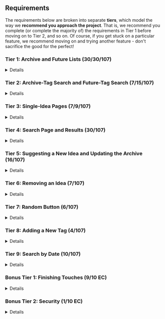 ## Requirements

The requirements below are broken into separate **tiers**, which model the way we **recommend you approach the project**. That is, we recommend you complete (or complete the majority of) the requirements in Tier 1 before moving on to Tier 2, and so on. Of course, if you get stuck on a particular feature, we recommend moving on and trying another feature - don't sacrifice the good for the perfect!

### Tier 1: Archive and Future Lists (30/30/107)

<details>

#### Backend

- [x] Write an `archive` model with the following information:
  - [x] post - not empty or null, maybe long
  - [x] url - not empty or null, url
  - [x] date - not empty or null
- [x] Write a `future` model with the following information:
  - [x] idea - not empty or null
  - [x] link - url, maybe empty/null
- [x] Write a `tags` model with the following information:
  - [x] tag - not empty or null
- [x] Tags can be associated with many archive posts and many future ideas. Archive posts and future ideas can both be associated with many tags.

- [x] Write a route to serve up all archive posts
  - [x] Write a route to serve up all tags joined to the archive table
- [x] Write a route to serve up all future ideas
  - [x] Write a route to serve up all tags joined to the future table

#### Frontend

- [x] Write an archive sub-reducer to manage posts in your Redux store
- [x] Write a future sub-reducer to manage ideas in your Redux store

- [x] Write a component to display an archive list with the following components:
  - [x] Post name
  - [x] Post name contains link to post
- [x] Write a component to display a future list
  - [x] Idea name
- [x] Write a component to display a tag list
- [x] Write a component to be the home page
- [x] Write a component to be the about page

- [x] Display the archive-list component when the url matches `/archive`
- [x] Display the future-list component when the url matches `/future`
- [x] Display the tag-list component when the url matches `/archive/tags` (nb future links different)
- [x] Display the tag-list component when the url matches `/future/tags` (nb future links different)

- [x] Add links to the navbar that can be used to navigate to the archive-list view, the (archive-)tag-list, the home page, the about page, and the search page
- [x] Change the header for `/future` pages only

Congrats! You have completed your first vertical slice! Make sure to `commit -m "Feature: Get Archive and Future Lists"` before moving on.

</details>

### Tier 2: Archive-Tag Search and Future-Tag Search (7/15/107)

<details>

#### Backend

- [ ] Write a route to serve up the archive results for a given tag, _with the url matching the tag name_, so `/archive/tags/playlist`
- [ ] Write a route to serve up the future results for a given tag, _with the url matching the tag name_, so `/future/tags/playlist`

- [x] Update the archive sub-reducer to serve up search results by tag in your Redux store
- [x] Update the future sub-reducer to serve up search results by tag in your Redux store

#### Frontend

- [ ] Write a component to display the archive results for a given tag with the following information:
  - [ ] Post name (first xx characters)
  - [ ] Clicking on the post text should navigate to the original facebook post

- [ ] Write a component to display the future results for a given tag with the following information:
  - [ ] Idea name (first xx characters)
  - [ ] Clicking on the idea text should navigate to show that idea (more below)

- [x] Add links to the `/future` sidebar that can be used to navigate to:
  - [x] Future-list page
  - [x] Future-search page (general)
  - [x] Each tag-search page (by name)
  - [x] Archive-update page (`/future/archive-update`)

Congrats! You have completed your second vertical slice! Make sure to `commit -m "Feature: Archive-Tag Search and Future-Tag Search"` before moving on.

</details>

### Tier 3: Single-Idea Pages (7/9/107)

<details>

#### Backend

- [x] Write a route to serve up a single idea (based on its id), _with tags_

- [x] Update the future sub-reducer to display a single idea in your Redux store

#### Frontend

- [x] Write a component to display a single idea with the following information:
  - [x] Idea name (full text)
  - [x] Related links (if present)
  - [ ] Tags
- [x] Display the appropriate idea's component when the url matches `/future/:futureId`
- [x] Clicking on an idea from the future-list view should navigate to show that idea in the single-idea view
- [ ] Clicking on an idea from the future-tag view should navigate to show that idea in the single-idea view

Congrats! You have completed your third vertical slice! Make sure to `commit -m "Feature: Single-Idea Pages"` before moving on.

</details>

### Tier 4: Search Page and Results (30/107)

<details>

#### Backend

- [ ] Write a route to serve up all relevant archive posts (based on post name `[Op.contains]`)
- [ ] Write a route to serve up all relevant future ideas (based on idea name `[Op.contains]`)

- [ ] Update the archive sub-reducer to serve up search results in your Redux store
- [ ] Update the future sub-reducer to serve up search results in your Redux store
- [ ] Update the archive sub-reducer to display a single idea in your Redux store

#### Frontend

- [ ] Write an Archive-Search component
- [ ] Component should display when url bar says `/archive/search`
  - [ ] Form should accept alphanumeric characters
  - [ ] Character limit (100?)
- [ ] Submitting the form with valid characters should:

  - [ ] Make an AJAX request that pulls all posts with any of the relevant search terms (split on space)
  - [ ] Create a _slug_ based on the characters typed into the search box
  - [ ] Clear out the contents of the search box
  - [ ] Change the url bar to match `/archive/search/:newSlug`
  - [ ] Display the single-post component for all results without needing to refresh the page

- [ ] Write a component to display a single archive post with the following information:
    <!-- see single-idea component above -->
  - [ ] The full post contents
  - [ ] The date the post aired
    <!-- - [ ] Its tags (?) -->
  - [ ] An external link to the post (maybe on the date?)
- [ ] Clicking on a post(`*`) from the archive-search view should navigate to the external/fb post page

- [ ] Write a Future-Search component
- [ ] Component should display when url bar says `/future/search`
  - [ ] Form should accept alphanumeric characters
- [ ] Submitting the form with valid characters should:
  - [ ] Make an AJAX request that pulls all ideas with any of the relevant search terms (split on space)
  - [ ] Create a _slug_ based on the characters typed into the search box
  - [ ] Clear out the contents of the search box
  - [ ] Change the url bar to match `/future/search/:newSlug`
  - [ ] Display the single-idea component for all results without needing to refresh the page
- [ ] Clicking on an idea from the future-search view should navigate to show that idea in the single-idea view

Congrats! You have completed your fourth vertical slice! Make sure to `commit -m "Feature: Search Page and Results"` before moving on.

</details>

### Tier 5: Suggesting a New Idea and Updating the Archive (16/107)

<details>

#### Backend

- [ ] Write a route to add a new idea
- [ ] Write a route to add a new post

- [ ] Update the future sub-reducer to add an idea in your Redux store
- [ ] Update the archive sub-reducer to add a post in your Redux store

#### Frontend

- [ ] Design a footer with a form for suggesting a new idea
  - [ ] Input idea with alphanumeric (normal limit)
  - [ ] Datalist with options for each valid tag + `None/Other`
  - [ ] Submit button
- [ ] Submitting the form with valid text should:

  - [ ] Make an AJAX request that causes the new idea to be persisted in the database
  - [ ] Flag all these `user-submitted` in `link`

- [ ] Design a page with a form for updating the archive that contains inputs for post, url, and date
- [ ] Submitting the form with all valid inputs should:
  - [ ] Make an AJAX request that causes the new archive post to be persisted in the database
  - [ ] Add the new post to the archive list without needing to refresh the page
- [ ] Component should display when url bar says `/future/archive-update`

Congrats! You have completed your fifth vertical slice! Make sure to `commit -m "Feature: Suggesting a New Idea"` before moving on.

</details>

### Tier 6: Removing an Idea (7/107)

<details>

#### Backend

- [ ] Write a route to remove an idea (based on its id)

- [ ] Update the future sub-reducer to remove an idea from your Redux store

#### Frontend

- [ ] In the single-idea view, include an `X` button under the idea
- [ ] Clicking the `X` button should:
  - [ ] Make an AJAX request that causes that idea to be removed from database
  - [ ] Change the url bar to `/future`
  - [ ] Change the view to the future-list page

Congrats! You have completed your sixth vertical slice! Make sure to `commit -m "Feature: Removing an Idea"` before moving on.

</details>

### Tier 7: Random Button (6/107)

<details>

#### Backend

- [ ] Write a route to serve up one archive post at random

#### Frontend

- [ ] Add a `Random` button to the navbar
- [ ] Clicking the `Random` button should:
  - [ ] Make an AJAX request that pulls one idea at random from database
  - [ ] Change the url bar to the `/archive/:id`
  - [ ] Display the single archive-post component

Congrats! You have completed your seventh vertical slice! Make sure to `commit -m "Feature: Random Button"` before moving on.

</details>

### Tier 8: Adding a New Tag (4/107)

<details>

#### Backend

- [ ] Write a route to add a new tag
- [ ] Update the future sub-reducer to add a tag in your Redux store

#### Frontend

- [ ] Design a component with a form for suggesting a new tag
- [ ] Make an AJAX request that causes the new tag to be persisted in the database

Congrats! You have completed your eighth vertical slice! Make sure to `commit -m "Feature: Adding a New Tag"` before moving on.

</details>

### Tier 9: Search by Date (10/107)

<details>

#### Backend

- [ ] Write a route to find one archive post by its date

- [ ] Update the archive sub-reducer to serve up this search result in your Redux store

#### Frontend

- [ ] Write a Search-by-Date component
- [ ] Component should also display when url bar says `/archive/search`
  - [ ] Form should only accept dates in the proper format `YYYY-MM-DD`
- [ ] Submitting the form with a validly formatted date should:

  - [ ] Make an AJAX request that finds the post made on that date, if appropriate
  - [ ] Clear out the contents of the search box
  - [ ] Change the url bar to match `/archive/search/:postId`
  - [ ] Display the single-post component for that result without needing to refresh the page

Congrats! You have completed your ninth vertical slice! Make sure to `commit -m "Feature: Search by Date"` before moving on.

</details>

### Bonus Tier 1: Finishing Touches (9/10 EC)

<details>

- [ ] If a user attempts to access one of the dates when there is no question, a helpful message should be displayed
- [ ] If a user attempts to add a new idea without selecting a tag, a helpful message should be displayed
- [ ] If a user attempts to access a page that doesn't exist (ex. `/cafeteria`), a helpful "not found" message should be displayed
- [ ] Whenever a component needs to wait for data to load from the server, a "loading" message should be displayed until the data is available

- [ ] Has a working `seed` file, that seeds the db with (_complete?_) archive, future, and tag instances.
- [ ] On the archive-list page, results are displayed chronologically, with the most recent entries first
- [ ] Navbar is updated with links for each search-by-tag page
  - [ ] Best if in a dropdown menu
- [ ] Overall, the app is spectacularly styled and visually stunning

</details>

### Bonus Tier 2: Security (1/10 EC)

<details>

#### Backend

- [ ] Require a password to enter any page on the `/future` router
- [ ] OR require relevant login to access any page on `/future` in root.js

#### Frontend

</details>

